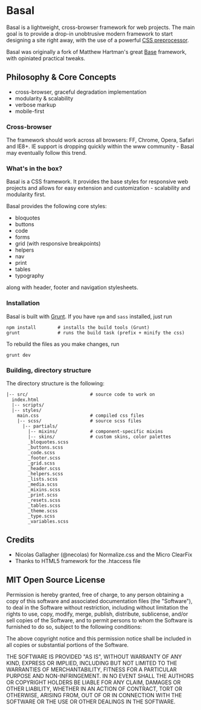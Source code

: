 Basal
===

Basal is a lightweight, cross-browser framework for web projects. The main goal is to provide a drop-in unobtrusive modern framework to start designing a site right away, with the use of a powerful [CSS preprocessor](http://sass-lang.com).

Basal was originally a fork of Matthew Hartman's great [Base](https://github.com/matthewhartman/base) framework, with opiniated practical tweaks.

## Philosophy & Core Concepts

* cross-browser, graceful degradation implementation
* modularity & scalability
* verbose markup
* mobile-first

### Cross-browser

The framework should work across all browsers: FF, Chrome, Opera, Safari and IE8+. IE support is dropping quickly within the www community - Basal may eventually follow this trend.

### What's in the box?

Basal is a CSS framework. It provides the base styles for responsive web projects and allows for easy extension and customization - scalability and modularity first.

Basal provides the following core styles:

- bloquotes
- buttons
- code
- forms
- grid (with responsive breakpoints)
- helpers
- nav
- print
- tables
- typography

along with header, footer and navigation stylesheets.

### Installation

Basal is built with [Grunt](http://gruntjs.com/). If you have `npm` and `sass` installed, just run

```
npm install        # installs the build tools (Grunt)
grunt              # runs the build task (prefix + minify the css)
```

To rebuild the files as you make changes, run

```
grunt dev
```

### Building, directory structure

The directory structure is the following:

```
|-- src/                       # source code to work on
  index.html
  |-- scripts/
  |-- styles/
    main.css                   # compiled css files
    |-- scss/                  # source scss files
      |-- partials/
        |-- mixins/            # component-specific mixins
        |-- skins/             # custom skins, color palettes
        _bloquotes.scss
        _buttons.scss
        _code.scss
        _footer.scss
        _grid.scss
        _header.scss
        _helpers.scss
        _lists.scss
        _media.scss
        _mixins.scss
        _print.scss
        _resets.scss
        _tables.scss
        _theme.scss
        _type.scss
        _variables.scss
```

## Credits
- Nicolas Gallagher (@necolas) for Normalize.css and the Micro ClearFix
- Thanks to HTML5 framework for the .htaccess file

## MIT Open Source License
Permission is hereby granted, free of charge, to any person obtaining a copy of this software and associated documentation files (the "Software"), to deal in the Software without restriction, including without limitation the rights to use, copy, modify, merge, publish, distribute, sublicense, and/or sell copies of the Software, and to permit persons to whom the Software is furnished to do so, subject to the following conditions:

The above copyright notice and this permission notice shall be included in all copies or substantial portions of the Software.

THE SOFTWARE IS PROVIDED "AS IS", WITHOUT WARRANTY OF ANY KIND, EXPRESS OR IMPLIED, INCLUDING BUT NOT LIMITED TO THE WARRANTIES OF MERCHANTABILITY, FITNESS FOR A PARTICULAR PURPOSE AND NON-INFRINGEMENT. IN NO EVENT SHALL THE AUTHORS OR COPYRIGHT HOLDERS BE LIABLE FOR ANY CLAIM, DAMAGES OR OTHER LIABILITY, WHETHER IN AN ACTION OF CONTRACT, TORT OR OTHERWISE, ARISING FROM, OUT OF OR IN CONNECTION WITH THE SOFTWARE OR THE USE OR OTHER DEALINGS IN THE SOFTWARE.
